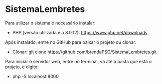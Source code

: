 # SistemaLembretes

Para utilizar o sistema é necessário instalar:
*	PHP (versão utilizada é a 8.0.12): https://www.php.net/downloads

Após instalado, entre no GitHub para baixar o projeto ou clonar:
*	Clonar: git clone https://github.com/brendaPSO/SistemaLembretes.git

Para iniciar o servidor web, entre no terminal, vá até a pasta que está o projeto, e digite:
*	php -S localhost:8000
